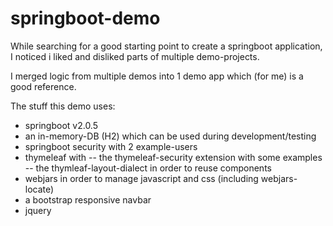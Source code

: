 # springboot-demo

While searching for a good starting point to create a springboot application, I noticed i liked and disliked parts of multiple demo-projects.

I merged logic from multiple demos into 1 demo app which (for me) is a good reference.

The stuff this demo uses:

- springboot v2.0.5 
- an in-memory-DB (H2) which can be used during development/testing
- springboot security with 2 example-users
- thymeleaf with 
-- the thymeleaf-security extension with some examples
-- the thymleaf-layout-dialect in order to reuse components
- webjars in order to manage javascript and css (including webjars-locate)
- a bootstrap responsive navbar
- jquery

